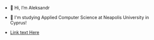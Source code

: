 - 👋 Hi, I’m Aleksandr

- 📖 I'm studying Applied Computer Science at Neapolis University in Cyprus!

- [Link text Here](https://link-url-here.org)
